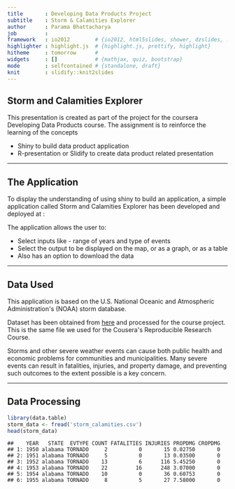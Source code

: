 ```yaml
---
title       : Developing Data Products Project
subtitle    : Storm & Calamities Explorer
author      : Parama Bhattacharya
job         : 
framework   : io2012        # {io2012, html5slides, shower, dzslides, ...}
highlighter : highlight.js  # {highlight.js, prettify, highlight}
hitheme     : tomorrow      # 
widgets     : []            # {mathjax, quiz, bootstrap}
mode        : selfcontained # {standalone, draft}
knit        : slidify::knit2slides
---
```


## Storm and Calamities Explorer

This presentation is created as part of the project for the coursera Developing Data Products course. The assignment is to reinforce the learning of the concepts 
* Shiny to build data product application
* R-presentation or Slidify to create data product related presentation

---

## The Application

To display the understanding of using shiny to build an application, a simple application called Storm and Calamities Explorer has been developed and deployed at :

The application allows the user to:
* Select inputs like - range of years and type of events
* Select the output to be displayed on the map, or as a graph, or as a table
* Also has an option to download the data

---

## Data Used

This application is based on the U.S. National Oceanic and Atmospheric Administration's (NOAA) storm database.

Dataset has been obtained from [here](https://d396qusza40orc.cloudfront.net/repdata%2Fdata%2FStormData.csv.bz2) and processed for the course project. This is the same file we used for the Cousera's Reproducible Research Course.

Storms and other severe weather events can cause both public health and economic problems for communities and municipalities. Many severe events can result in fatalities, injuries, and property damage, and preventing such outcomes to the extent possible is a key concern.

---

## Data Processing


```r
library(data.table)
storm_data <- fread('storm_calamities.csv')
head(storm_data)
```

```
##    YEAR   STATE  EVTYPE COUNT FATALITIES INJURIES PROPDMG CROPDMG
## 1: 1950 alabama TORNADO     2          0       15 0.02750       0
## 2: 1951 alabama TORNADO     5          0       13 0.03500       0
## 3: 1952 alabama TORNADO    13          6      116 5.45250       0
## 4: 1953 alabama TORNADO    22         16      248 3.07000       0
## 5: 1954 alabama TORNADO    10          0       36 0.60753       0
## 6: 1955 alabama TORNADO     8          5       27 7.58000       0
```




